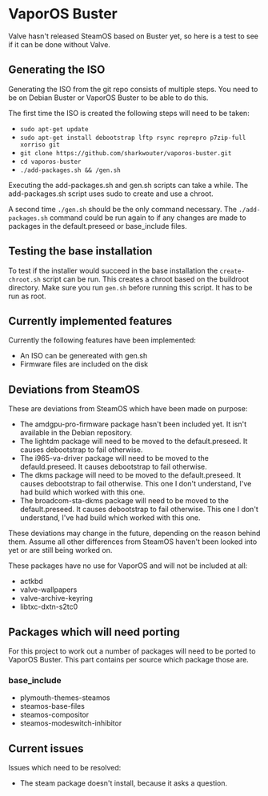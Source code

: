 # VaporOS Buster

Valve hasn't released SteamOS based on Buster yet, so here is a test to see if it can be done without Valve.

## Generating the ISO

Generating the ISO from the git repo consists of multiple steps. You need to be on Debian Buster or VaporOS Buster to be able to do this.

The first time the ISO is created the following steps will need to be taken:

 - ``sudo apt-get update``
 - ``sudo apt-get install debootstrap lftp rsync reprepro p7zip-full xorriso git``
 - ``git clone https://github.com/sharkwouter/vaporos-buster.git``
 - ``cd vaporos-buster``
 - ``./add-packages.sh && /gen.sh``

Executing the add-packages.sh and gen.sh scripts can take a while. The add-packages.sh script uses sudo to create and use a chroot.

A second time ``./gen.sh`` should be the only command necessary. The ``./add-packages.sh`` command could be run again to if any changes are made to packages in the default.preseed or base_include files.

## Testing the base installation

To test if the installer would succeed in the base installation the ``create-chroot.sh`` script can be run. This creates a chroot based on the buildroot directory. Make sure you run ``gen.sh`` before running this script. It has to be run as root.

## Currently implemented features

Currently the following features have been implemented:

- An ISO can be genereated with gen.sh
- Firmware files are included on the disk

## Deviations from SteamOS

These are deviations from SteamOS which have been made on purpose:

 - The amdgpu-pro-firmware package hasn't been included yet. It isn't available in the Debian repository.
 - The lightdm package will need to be moved to the default.preseed. It causes debootstrap to fail otherwise.
 - The i965-va-driver package will need to be moved to the defauld.preseed. It causes debootstrap to fail otherwise.
 - The dkms package will need to be moved to the default.preseed. It causes debootstrap to fail otherwise. This one I don't understand, I've had build which worked with this one.
 - The broadcom-sta-dkms package will need to be moved to the default.preseed. It causes debootstrap to fail otherwise. This one I don't understand, I've had build which worked with this one.

These deviations may change in the future, depending on the reason behind them. Assume all other differences from SteamOS haven't been looked into yet or are still being worked on.

These packages have no use for VaporOS and will not be included at all:

 - actkbd
 - valve-wallpapers
 - valve-archive-keyring
 - libtxc-dxtn-s2tc0

## Packages which will need porting

For this project to work out a number of packages will need to be ported to VaporOS Buster. This part contains per source which package those are.

### base\_include

- plymouth-themes-steamos
- steamos-base-files
- steamos-compositor
- steamos-modeswitch-inhibitor

## Current issues

Issues which need to be resolved:

 - The steam package doesn't install, because it asks a question.
